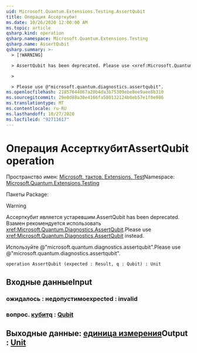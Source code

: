 ```yaml
---
uid: Microsoft.Quantum.Extensions.Testing.AssertQubit
title: Операция Ассерткубит
ms.date: 10/26/2020 12:00:00 AM
ms.topic: article
qsharp.kind: operation
qsharp.namespace: Microsoft.Quantum.Extensions.Testing
qsharp.name: AssertQubit
qsharp.summary: >-
  > [!WARNING]

  > AssertQubit has been deprecated. Please use <xref:Microsoft.Quantum.Diagnostics.AssertQubit> instead.

  >

  > Please use @"microsoft.quantum.diagnostics.assertqubit".
ms.openlocfilehash: 21857644867a20b4da3b75309ebe8ee9aee8b310
ms.sourcegitcommit: 29e0d88a30e4166fa580132124b0eb57e1f0e986
ms.translationtype: MT
ms.contentlocale: ru-RU
ms.lasthandoff: 10/27/2020
ms.locfileid: "92711617"
---
```

# <a name="assertqubit-operation"></a><span data-ttu-id="645a7-102">Операция Ассерткубит</span><span class="sxs-lookup"><span data-stu-id="645a7-102">AssertQubit operation</span></span>

<span data-ttu-id="645a7-103">Пространство имен: [Microsoft. тактов. Extensions. Test](xref:Microsoft.Quantum.Extensions.Testing)</span><span class="sxs-lookup"><span data-stu-id="645a7-103">Namespace: [Microsoft.Quantum.Extensions.Testing](xref:Microsoft.Quantum.Extensions.Testing)</span></span>

<span data-ttu-id="645a7-104">Пакеты [](https://nuget.org/packages/)</span><span class="sxs-lookup"><span data-stu-id="645a7-104">Package: [](https://nuget.org/packages/)</span></span>


> [!WARNING]
> <span data-ttu-id="645a7-105">Ассерткубит является устаревшим.</span><span class="sxs-lookup"><span data-stu-id="645a7-105">AssertQubit has been deprecated.</span></span> <span data-ttu-id="645a7-106">Взамен рекомендуется использовать <xref:Microsoft.Quantum.Diagnostics.AssertQubit>.</span><span class="sxs-lookup"><span data-stu-id="645a7-106">Please use <xref:Microsoft.Quantum.Diagnostics.AssertQubit> instead.</span></span>
>
> <span data-ttu-id="645a7-107">Используйте @"microsoft.quantum.diagnostics.assertqubit".</span><span class="sxs-lookup"><span data-stu-id="645a7-107">Please use @"microsoft.quantum.diagnostics.assertqubit".</span></span>



```qsharp
operation AssertQubit (expected : Result, q : Qubit) : Unit
```


## <a name="input"></a><span data-ttu-id="645a7-108">Входные данные</span><span class="sxs-lookup"><span data-stu-id="645a7-108">Input</span></span>

### <a name="expected--__invalidresult__"></a><span data-ttu-id="645a7-109">ожидалось __: <Result> недопустимо__</span><span class="sxs-lookup"><span data-stu-id="645a7-109">expected : __invalid<Result>__</span></span>




### <a name="q--qubit"></a><span data-ttu-id="645a7-110">вопрос. [кубит](xref:microsoft.quantum.lang-ref.qubit)</span><span class="sxs-lookup"><span data-stu-id="645a7-110">q : [Qubit](xref:microsoft.quantum.lang-ref.qubit)</span></span>





## <a name="output--unit"></a><span data-ttu-id="645a7-111">Выходные данные: [единица измерения](xref:microsoft.quantum.lang-ref.unit)</span><span class="sxs-lookup"><span data-stu-id="645a7-111">Output : [Unit](xref:microsoft.quantum.lang-ref.unit)</span></span>

